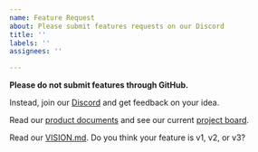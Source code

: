 ```yaml
---
name: Feature Request
about: Please submit features requests on our Discord
title: ''
labels: ''
assignees: ''

---
```


**Please do not submit features through GitHub.**

Instead, join our [Discord](https://discord.gg/HNmxvpm) and get feedback on your idea.

Read our [product documents](https://www.notion.so/athensresearch/086983edefdd4bb982ab7a17c9d83d7b?v=dcf327b969864e04b21c7a1947bbdb28) and see our current [project board](https://github.com/athensresearch/athens/projects/2).

Read our [VISION.md](https://github.com/athensresearch/athens/blob/master/VISION.md). Do you think your feature is v1, v2, or v3?
